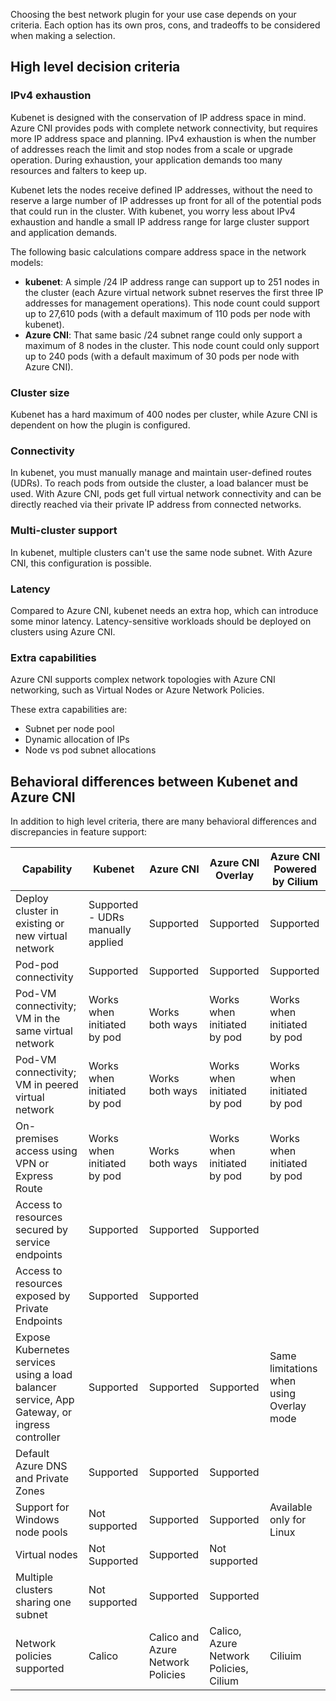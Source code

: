 Choosing the best network plugin for your use case depends on your criteria. Each option has its own pros, cons, and tradeoffs to be considered when making a selection.

## High level decision criteria

### IPv4 exhaustion

Kubenet is designed with the conservation of IP address space in mind. Azure CNI provides pods with complete network connectivity, but requires more IP address space and planning. IPv4 exhaustion is when the number of addresses reach the limit and stop nodes from a scale or upgrade operation. During exhaustion, your application demands too many resources and falters to keep up.

Kubenet lets the nodes receive defined IP addresses, without the need to reserve a large number of IP addresses up front for all of the potential pods that could run in the cluster. With kubenet, you worry less about IPv4 exhaustion and handle a small IP address range for large cluster support and application demands.

The following basic calculations compare address space in the network models:

* **kubenet**: A simple /24 IP address range can support up to 251 nodes in the cluster (each Azure virtual network subnet reserves the first three IP addresses for management operations). This node count could support up to 27,610 pods (with a default maximum of 110 pods per node with kubenet).
* **Azure CNI**: That same basic /24 subnet range could only support a maximum of 8 nodes in the cluster. This node count could only support up to 240 pods (with a default maximum of 30 pods per node with Azure CNI).

### Cluster size

Kubenet has a hard maximum of 400 nodes per cluster, while Azure CNI is dependent on how the plugin is configured.

### Connectivity

In kubenet, you must manually manage and maintain user-defined routes (UDRs). To reach pods from outside the cluster, a load balancer must be used. With Azure CNI, pods get full virtual network connectivity and can be directly reached via their private IP address from connected networks.

### Multi-cluster support

In kubenet, multiple clusters can't use the same node subnet. With Azure CNI, this configuration is possible.

### Latency

Compared to Azure CNI, kubenet needs an extra hop, which can introduce some minor latency. Latency-sensitive workloads should be deployed on clusters using Azure CNI.

### Extra capabilities

Azure CNI supports complex network topologies with Azure CNI networking, such as Virtual Nodes or Azure Network Policies.

These extra capabilities are:

* Subnet per node pool
* Dynamic allocation of IPs
* Node vs pod subnet allocations

## Behavioral differences between Kubenet and Azure CNI

In addition to high level criteria, there are many behavioral differences and discrepancies in feature support:

|Capability|Kubenet|Azure CNI|Azure CNI Overlay|Azure CNI Powered by Cilium|
|----------|-------|---------|-----------------|---------------------------|
|Deploy cluster in existing or new virtual network|Supported - UDRs manually applied|Supported|Supported|Supported|
|Pod-pod connectivity|Supported|Supported|Supported|Supported|
|Pod-VM connectivity; VM in the same virtual network|Works when initiated by pod|Works both ways|Works when initiated by pod|Works when initiated by pod|
|Pod-VM connectivity; VM in peered virtual network|Works when initiated by pod|Works both ways|Works when initiated by pod|Works when initiated by pod|
|On-premises access using VPN or Express Route|Works when initiated by pod|Works both ways|Works when initiated by pod|Works when initiated by pod|
|Access to resources secured by service endpoints|Supported|Supported|Supported| |
|Access to resources exposed by Private Endpoints|Supported|Supported| | |
|Expose Kubernetes services using a load balancer service, App Gateway, or ingress controller|Supported|Supported|Supported|Same limitations when using Overlay mode|
|Default Azure DNS and Private Zones|Supported|Supported|Supported| |
|Support for Windows node pools|Not supported|Supported|Supported|Available only for Linux|
|Virtual nodes|Not Supported|Supported|Not supported| |
|Multiple clusters sharing one subnet|Not supported|Supported|Supported| |
|Network policies supported|Calico|Calico and Azure Network Policies|Calico, Azure Network Policies, Cilium|Ciliuim|